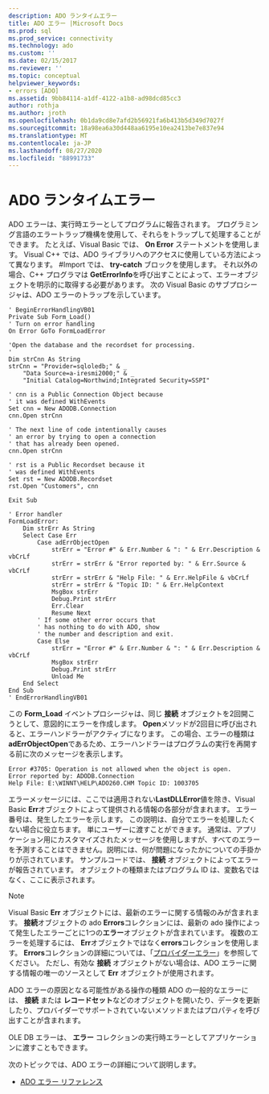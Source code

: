 ```yaml
---
description: ADO ランタイムエラー
title: ADO エラー |Microsoft Docs
ms.prod: sql
ms.prod_service: connectivity
ms.technology: ado
ms.custom: ''
ms.date: 02/15/2017
ms.reviewer: ''
ms.topic: conceptual
helpviewer_keywords:
- errors [ADO]
ms.assetid: 9bb84114-a1df-4122-a1b8-ad98dcd85cc3
author: rothja
ms.author: jroth
ms.openlocfilehash: 0b1da9cd8e7afd2b56921fa6b413b5d349d7027f
ms.sourcegitcommit: 18a98ea6a30d448aa6195e10ea2413be7e837e94
ms.translationtype: MT
ms.contentlocale: ja-JP
ms.lasthandoff: 08/27/2020
ms.locfileid: "88991733"
---
```

# <a name="ado-run-time-errors"></a>ADO ランタイムエラー
ADO エラーは、実行時エラーとしてプログラムに報告されます。 プログラミング言語のエラートラップ機構を使用して、それらをトラップして処理することができます。 たとえば、Visual Basic では、 **On Error** ステートメントを使用します。 Visual C++ では、ADO ライブラリへのアクセスに使用している方法によって異なります。 #Import では、 **try-catch** ブロックを使用します。 それ以外の場合、C++ プログラマは **GetErrorInfo**を呼び出すことによって、エラーオブジェクトを明示的に取得する必要があります。 次の Visual Basic のサブプロシージャは、ADO エラーのトラップを示しています。

```
' BeginErrorHandlingVB01
Private Sub Form_Load()
' Turn on error handling
On Error GoTo FormLoadError

'Open the database and the recordset for processing.
'
Dim strCnn As String
strCnn = "Provider=sqloledb;" & _
    "Data Source=a-iresmi2000;" & _
    "Initial Catalog=Northwind;Integrated Security=SSPI"

' cnn is a Public Connection Object because
' it was defined WithEvents
Set cnn = New ADODB.Connection
cnn.Open strCnn

' The next line of code intentionally causes
' an error by trying to open a connection
' that has already been opened.
cnn.Open strCnn

' rst is a Public Recordset because it
' was defined WithEvents
Set rst = New ADODB.Recordset
rst.Open "Customers", cnn

Exit Sub

' Error handler
FormLoadError:
    Dim strErr As String
    Select Case Err
        Case adErrObjectOpen
            strErr = "Error #" & Err.Number & ": " & Err.Description & vbCrLf
            strErr = strErr & "Error reported by: " & Err.Source & vbCrLf
            strErr = strErr & "Help File: " & Err.HelpFile & vbCrLf
            strErr = strErr & "Topic ID: " & Err.HelpContext
            MsgBox strErr
            Debug.Print strErr
            Err.Clear
            Resume Next
        ' If some other error occurs that
        ' has nothing to do with ADO, show
        ' the number and description and exit.
        Case Else
            strErr = "Error #" & Err.Number & ": " & Err.Description & vbCrLf
            MsgBox strErr
            Debug.Print strErr
            Unload Me
    End Select
End Sub
' EndErrorHandlingVB01
```

 この **Form_Load** イベントプロシージャは、同じ **接続** オブジェクトを2回開こうとして、意図的にエラーを作成します。 **Open**メソッドが2回目に呼び出されると、エラーハンドラーがアクティブになります。 この場合、エラーの種類は **adErrObjectOpen**であるため、エラーハンドラーはプログラムの実行を再開する前に次のメッセージを表示します。

```
Error #3705: Operation is not allowed when the object is open.
Error reported by: ADODB.Connection
Help File: E:\WINNT\HELP\ADO260.CHM Topic ID: 1003705
```

 エラーメッセージには、ここでは適用されない**LastDLLError**値を除き、Visual Basic **Err**オブジェクトによって提供される情報の各部分が含まれます。 エラー番号は、発生したエラーを示します。 この説明は、自分でエラーを処理したくない場合に役立ちます。 単にユーザーに渡すことができます。 通常は、アプリケーション用にカスタマイズされたメッセージを使用しますが、すべてのエラーを予測することはできません。説明には、何が問題になったかについての手掛かりが示されています。 サンプルコードでは、 **接続** オブジェクトによってエラーが報告されています。 オブジェクトの種類またはプログラム ID は、変数名ではなく、ここに表示されます。

> [!NOTE]
>  Visual Basic **Err** オブジェクトには、最新のエラーに関する情報のみが含まれます。 **接続**オブジェクトの ado **Errors**コレクションには、最新の ado 操作によって発生したエラーごとに1つの**エラー**オブジェクトが含まれています。 複数のエラーを処理するには、 **Err**オブジェクトではなく**errors**コレクションを使用します。 **Errors**コレクションの詳細については、「[プロバイダーエラー](./provider-errors.md)」を参照してください。 ただし、有効な **接続** オブジェクトがない場合は、ADO エラーに関する情報の唯一のソースとして **Err** オブジェクトが使用されます。

 ADO エラーの原因となる可能性がある操作の種類 ADO の一般的なエラーには、 **接続** または **レコードセット**などのオブジェクトを開いたり、データを更新したり、プロバイダーでサポートされていないメソッドまたはプロパティを呼び出すことが含まれます。

 OLE DB エラーは、 **エラー** コレクションの実行時エラーとしてアプリケーションに渡すこともできます。

 次のトピックでは、ADO エラーの詳細について説明します。

-   [ADO エラー リファレンス](./ado-error-reference.md)